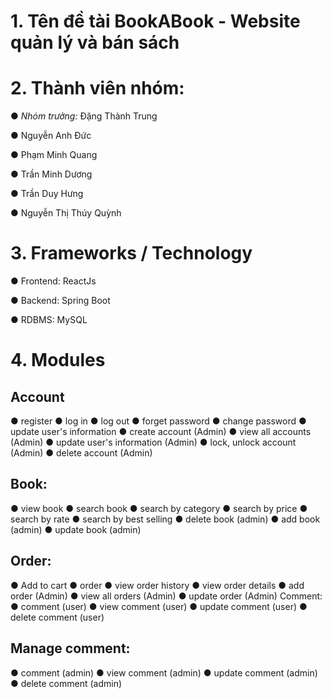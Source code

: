 

# 1. Tên đề tài BookABook - Website quản lý và bán sách


# 2. Thành viên nhóm:

● *Nhóm trưởng:* Đặng Thành Trung

● Nguyễn Anh Đức

● Phạm Minh Quang

● Trần Minh Dương

● Trần Duy Hưng

● Nguyễn Thị Thúy Quỳnh


# 3. Frameworks / Technology

● Frontend: ReactJs

● Backend: Spring Boot

● RDBMS: MySQL


# 4. Modules


## **Account**
● register
● log in
● log out
● forget password
● change password
● update user's information
● create account (Admin)
● view all accounts (Admin)
● update user's information (Admin)
● lock, unlock account (Admin)
● delete account (Admin)

## **Book:**

● view book
● search book
● search by category
● search by price
● search by rate
● search by best selling
● delete book (admin)
● add book (admin)
● update book (admin)

## **Order:**

● Add to cart
● order
● view order history
● view order details
● add order (Admin)
● view all orders (Admin)
● update order (Admin)
Comment:
● comment (user)
● view comment (user)
● update comment (user)
● delete comment (user)

## **Manage comment:**
● comment (admin)
● view comment (admin)
● update comment (admin)
● delete comment (admin)
